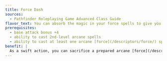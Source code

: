 ```yaml
---
title: Force Dash
sources:
  - Pathfinder Roleplaying Game Advanced Class Guide
flavor_text: You can absorb the magic in your force spells to give you a concentrated burst of speed.
prerequisites:
  - base attack bonus +4
  - ability to cast 2nd-level arcane spells
  - ability to cast at least one arcane [force](/descriptors/force/) spell
benefit: |
  As a swift action, you can sacrifice a prepared arcane [force](/descriptors/force/) spell (or if you are a spontaneous caster, a spell slot of the same level as an arcane force spell you know) to give yourself an enhancement bonus to speed. The bonus gained is equal to 10 feet × the level of the spell sacrificed. The bonus applies to all forms of movement, and it lasts 1 round. If you charge while this bonus is in effect, you do not take the normal --2 penalty to AC until the start of your next turn.
---
```


